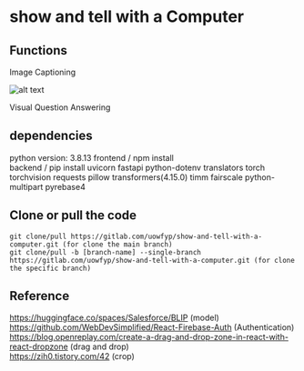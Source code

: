 # show and tell with a Computer

## Functions

Image Captioning <br />

![alt text](https://drive.google.com/file/d/1lYSxaPSg23z0a2Tml8SYCS1t2B3xG4Pr/view)

Visual Question Answering <br />

## dependencies

python version: 3.8.13
frontend / npm install <br />
backend / pip install uvicorn fastapi python-dotenv translators torch torchvision requests pillow transformers(4.15.0) timm fairscale python-multipart pyrebase4

## Clone or pull the code

```
git clone/pull https://gitlab.com/uowfyp/show-and-tell-with-a-computer.git (for clone the main branch)
git clone/pull -b [branch-name] --single-branch https://gitlab.com/uowfyp/show-and-tell-with-a-computer.git (for clone the specific branch)
```

## Reference

https://huggingface.co/spaces/Salesforce/BLIP (model)
https://github.com/WebDevSimplified/React-Firebase-Auth (Authentication) <br/>
https://blog.openreplay.com/create-a-drag-and-drop-zone-in-react-with-react-dropzone (drag and drop)<br/>
https://zih0.tistory.com/42 (crop)
